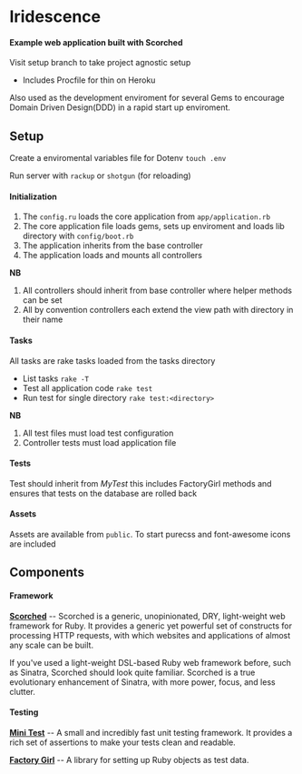 Iridescence
===========

#### Example web application built with Scorched
Visit setup branch to take project agnostic setup

- Includes Procfile for thin on Heroku

Also used as the development enviroment for several Gems to encourage Domain Driven Design(DDD) in a rapid start up enviroment.

## Setup
Create a enviromental variables file for Dotenv `touch .env`

Run server with `rackup` or `shotgun` (for reloading)

#### Initialization
1. The `config.ru` loads the core application from `app/application.rb`
2. The core application file loads gems, sets up enviroment and loads lib directory with `config/boot.rb`
3. The application inherits from the base controller
4. The application loads and mounts all controllers

**NB**
1. All controllers should inherit from base controller where helper methods can be set
2. All by convention controllers each extend the view path with directory in their name

#### Tasks
All tasks are rake tasks loaded from the tasks directory

- List tasks `rake -T`
- Test all application code `rake test`
- Run test for single directory `rake test:<directory>`

**NB**
1. All test files must load test configuration
2. Controller tests must load application file

#### Tests
Test should inherit from *MyTest* this includes FactoryGirl methods and ensures that tests on the database are rolled back

#### Assets
Assets are available from `public`. To start purecss and font-awesome icons are included

## Components

#### Framework

**[Scorched](http://scorchedrb.com/)** -- Scorched is a generic, unopinionated, DRY, light-weight web framework for Ruby. It provides a generic yet powerful set of constructs for processing HTTP requests, with which websites and applications of almost any scale can be built.

If you've used a light-weight DSL-based Ruby web framework before, such as Sinatra, Scorched should look quite familiar. Scorched is a true evolutionary enhancement of Sinatra, with more power, focus, and less clutter.

#### Testing
**[Mini Test](https://github.com/seattlerb/minitest)** -- A small and incredibly fast unit testing framework.
It provides a rich set of assertions to make your tests clean and
readable.

**[Factory Girl](https://github.com/thoughtbot/factory_girl)** -- A library for setting up Ruby objects as test data.
